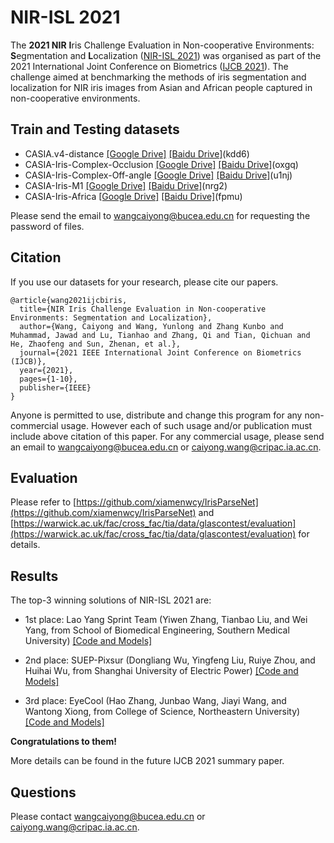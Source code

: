 # NIR-ISL 2021

The **2021 NIR** **I**ris Challenge Evaluation in Non-cooperative Environments: **S**egmentation and **L**ocalization ([NIR-ISL 2021](https://sites.google.com/view/nir-isl2021/home)) was organised as part of the 2021 International Joint Conference on Biometrics ([IJCB 2021](http://ijcb2021.iapr-tc4.org/)). The challenge aimed at benchmarking the methods of iris segmentation and localization for NIR iris images from Asian and African people captured in non-cooperative environments. 


## Train and Testing datasets

- CASIA.v4-distance [[Google Drive]](https://drive.google.com/file/d/1AbYXkYmQ1nfzNNZGr3aD5QQ2wQFxzyLO/view?usp=sharing) [[Baidu Drive]](https://pan.baidu.com/s/1G9kPfq72Iv5TqlPiQd82fA)(kdd6)
- CASIA-Iris-Complex-Occlusion [[Google Drive]](https://drive.google.com/file/d/1vtcIEx0Oqz1mhc-HNg3oNlyg9Kqp8PS2/view?usp=sharing) [[Baidu Drive]](https://pan.baidu.com/s/1tb87lSzihu0YI1u_YPBz6A)(oxgq)
- CASIA-Iris-Complex-Off-angle [[Google Drive]](https://drive.google.com/file/d/1Nok9ob41ZBhB5r17KGL8-9reZ5Haptdu/view?usp=sharing) [[Baidu Drive]](https://pan.baidu.com/s/1t-t2lFX9wEQhs-tWv_n5Mw)(u1nj)
- CASIA-Iris-M1 [[Google Drive]](https://drive.google.com/file/d/1nMUjAQh90x7pERrAD-5y5YSy_JUmHZbO/view?usp=sharing) [[Baidu Drive]](https://pan.baidu.com/s/1HsylkpkdByfacAKsbd22sg)(nrg2)
- CASIA-Iris-Africa [[Google Drive]](https://drive.google.com/file/d/15HgBvc1JE29wy-NUIOYrcnctF6gZRtE1/view?usp=sharing) [[Baidu Drive]](https://pan.baidu.com/s/1Bvm0aIHfv-tabbyJuNN__w)(fpmu)

 Please send the email to wangcaiyong@bucea.edu.cn for requesting the password of files.
 
## Citation

If you use our datasets for your research, please cite our papers.

```
@article{wang2021ijcbiris,
  title={NIR Iris Challenge Evaluation in Non-cooperative Environments: Segmentation and Localization}, 
  author={Wang, Caiyong and Wang, Yunlong and Zhang Kunbo and Muhammad, Jawad and Lu, Tianhao and Zhang, Qi and Tian, Qichuan and He, Zhaofeng and Sun, Zhenan, et al.},
  journal={2021 IEEE International Joint Conference on Biometrics (IJCB)}, 
  year={2021},
  pages={1-10},
  publisher={IEEE}
}
```
Anyone is permitted to use, distribute and change this program for any non-commercial usage. However each of such usage and/or publication must include above citation of this paper. For any commercial usage, please send an email to wangcaiyong@bucea.edu.cn or caiyong.wang@cripac.ia.ac.cn. 

## Evaluation

Please refer to [https://github.com/xiamenwcy/IrisParseNet](https://github.com/xiamenwcy/IrisParseNet)  and [https://warwick.ac.uk/fac/cross_fac/tia/data/glascontest/evaluation](https://warwick.ac.uk/fac/cross_fac/tia/data/glascontest/evaluation) for details.


## Results

The top-3 winning solutions of NIR-ISL 2021 are:

- 1st place: Lao Yang Sprint Team (Yiwen Zhang, Tianbao Liu, and Wei Yang, from School of Biomedical Engineering, Southern Medical University)
  [[Code and Models]](https://github.com/whisney/NIR-ISL2021-Transfer-learning)  

- 2nd place: SUEP-Pixsur (Dongliang Wu, Yingfeng Liu, Ruiye Zhou, and Huihai Wu, from Shanghai University of Electric Power)
  [[Code and Models]](https://github.com/sweezin/PI-DECODER)  

- 3rd place: EyeCool (Hao Zhang, Junbao Wang, Jiayi Wang, and Wantong Xiong, from College of Science, Northeastern University)
  [[Code and Models]](https://github.com/neu-eyecool/NIR-ISL2021)  

**Congratulations to them!**

More details can be found in the future IJCB 2021 summary paper.  


## Questions
Please contact wangcaiyong@bucea.edu.cn or caiyong.wang@cripac.ia.ac.cn. 
